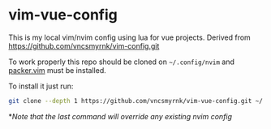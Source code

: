 # vim-vue-config

This is my local vim/nvim config using lua for vue projects. Derived from https://github.com/vncsmyrnk/vim-config.git 

To work properly this repo should be cloned on `~/.config/nvim` and [packer.vim](https://github.com/wbthomason/packer.nvim) must be installed.

To install it just run:

```bash
git clone --depth 1 https://github.com/vncsmyrnk/vim-vue-config.git ~/.config/nvim
```
\**Note that the last command will override any existing nvim config*
